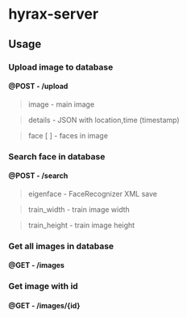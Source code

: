 # hyrax-server

## Usage

### Upload image to database
#### @POST - /upload 

> image - main image

> details - JSON with location,time (timestamp)

> face [ ] - faces in image

### Search face in database
#### @POST - /search 

> eigenface - FaceRecognizer XML save

> train_width - train image width

> train_height - train image height

### Get all images in database
#### @GET - /images

### Get image with id
#### @GET - /images/{id} 



